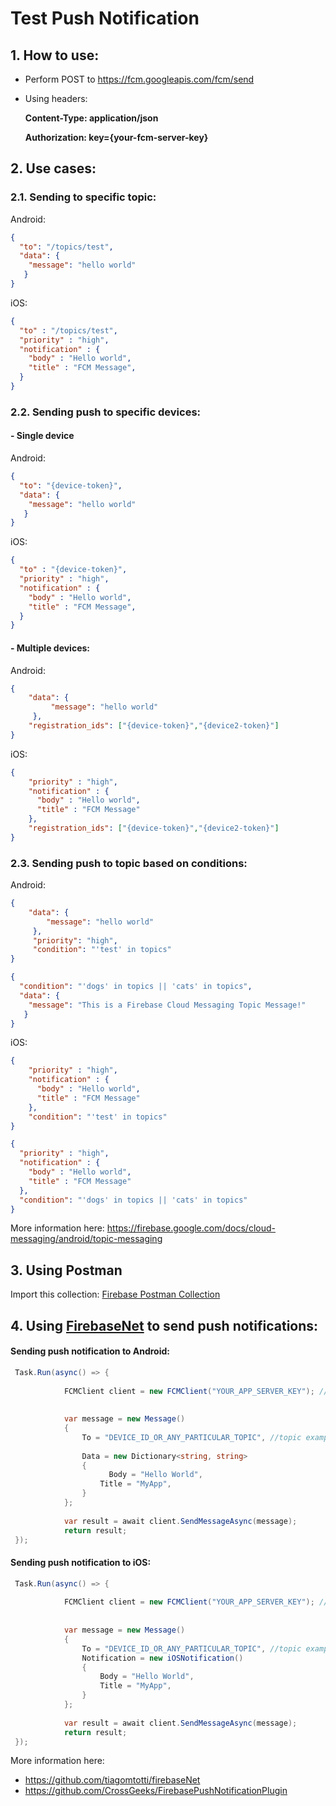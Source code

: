 # Test Push Notification

## 1. How to use:
- Perform POST to https://fcm.googleapis.com/fcm/send
- Using headers:
  
    **Content-Type: application/json**

    **Authorization: key={your-fcm-server-key}**




## 2. Use cases:

### 2.1. Sending to specific topic:

Android:
```json
{
  "to": "/topics/test",
  "data": {
    "message": "hello world"
   }
}
```
iOS:

```json
{
  "to" : "/topics/test",
  "priority" : "high",
  "notification" : {
    "body" : "Hello world",
    "title" : "FCM Message",
  }
}
```

### 2.2. Sending push to specific devices:

#### - Single device

Android:
```json
{
  "to": "{device-token}",
  "data": {
    "message": "hello world"
   }
}
```

iOS:

```json
{
  "to" : "{device-token}",
  "priority" : "high",
  "notification" : {
    "body" : "Hello world",
    "title" : "FCM Message",
  }
}
```

#### - Multiple devices:

Android:

```json
{
    "data": {
         "message": "hello world"
     },
    "registration_ids": ["{device-token}","{device2-token}"]
}
```

iOS:

```json
{
    "priority" : "high",
    "notification" : {
      "body" : "Hello world",
      "title" : "FCM Message"
    },
    "registration_ids": ["{device-token}","{device2-token}"]
}
```

### 2.3. Sending push to topic based on conditions:
Android:

```json
{
    "data": {
        "message": "hello world"
     },
     "priority": "high",
     "condition": "'test' in topics"
}
```

```json
{
  "condition": "'dogs' in topics || 'cats' in topics",
  "data": {
    "message": "This is a Firebase Cloud Messaging Topic Message!"
   }
}
```

iOS:

```json
{
    "priority" : "high",
    "notification" : {
      "body" : "Hello world",
      "title" : "FCM Message"
    },
    "condition": "'test' in topics"
}
```

```json
{
  "priority" : "high",
  "notification" : {
    "body" : "Hello world",
    "title" : "FCM Message"
  },
  "condition": "'dogs' in topics || 'cats' in topics"
}
```

More information here: https://firebase.google.com/docs/cloud-messaging/android/topic-messaging

## 3. Using Postman

Import this collection: [Firebase Postman Collection](../extras/Firebase.postman_collection.json)

## 4. Using [FirebaseNet](https://www.nuget.org/packages/firebaseNet) to send push notifications:
#### Sending push notification to Android:


```csharp
 Task.Run(async() => {
 
            FCMClient client = new FCMClient("YOUR_APP_SERVER_KEY"); //as derived from https://console.firebase.google.com/project/
            
            
            var message = new Message()
            {
                To = "DEVICE_ID_OR_ANY_PARTICULAR_TOPIC", //topic example /topics/all
                
                Data = new Dictionary<string, string>
                {
                      Body = "Hello World",
                    Title = "MyApp",
                }
            };
           
            var result = await client.SendMessageAsync(message);
            return result;
 });
```
#### Sending push notification to iOS:

```csharp
 Task.Run(async() => {
 
            FCMClient client = new FCMClient("YOUR_APP_SERVER_KEY"); //as derived from https://console.firebase.google.com/project/
            
            
            var message = new Message()
            {
                To = "DEVICE_ID_OR_ANY_PARTICULAR_TOPIC", //topic example /topics/all
                Notification = new iOSNotification()
                {
                    Body = "Hello World",
                    Title = "MyApp",
                }
            };
           
            var result = await client.SendMessageAsync(message);
            return result;
 });
```
More information here: 
- https://github.com/tiagomtotti/firebaseNet     
- https://github.com/CrossGeeks/FirebasePushNotificationPlugin
